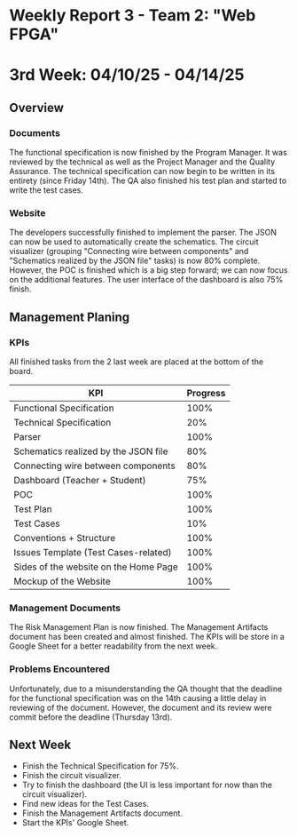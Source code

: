 # Weekly Report 3 - Team 2: "Web FPGA"

# 3rd Week: 04/10/25 - 04/14/25

## Overview

### Documents

The functional specification is now finished by the Program Manager. It was reviewed by the technical as well as the Project Manager and the Quality Assurance. The technical specification can now begin to be written in its entirety (since Friday 14th). The QA also finished his test plan and started to write the test cases.

### Website

The developers successfully finished to implement the parser. The JSON can now be used to automatically create the schematics. The circuit visualizer (grouping "Connecting wire between components" and "Schematics realized by the JSON file" tasks) is now 80% complete. However, the POC is finished which is a big step forward; we can now focus on the additional features. The user interface of the dashboard is also 75% finish.

## Management Planing

### KPIs

All finished tasks from the 2 last week are placed at the bottom of the board.

| KPI                                     | Progress |
| --------------------------------------- | -------- |
| Functional Specification                | 100%     |
| Technical Specification                 | 20%      |
| Parser                                  | 100%     |
| Schematics realized by the JSON file    | 80%      |
| Connecting wire between components      | 80%      |
| Dashboard (Teacher + Student)           | 75%      |
| POC                                     | 100%     |
| Test Plan                               | 100%     |
| Test Cases                              | 10%      |
| Conventions + Structure                 | 100%     |
| Issues Template (Test Cases-related)    | 100%     |
| Sides of the website on the Home Page   | 100%     |
| Mockup of the Website                   | 100%     |

### Management Documents

The Risk Management Plan is now finished. The Management Artifacts document has been created and almost finished. The KPIs will be store in a Google Sheet for a better readability from the next week.

### Problems Encountered

Unfortunately, due to a misunderstanding the QA thought that the deadline for the functional specification was on the 14th causing a little delay in reviewing of the document. However, the document and its review were commit before the deadline (Thursday 13rd).

## Next Week

- Finish the Technical Specification for 75%.
- Finish the circuit visualizer.
- Try to finish the dashboard (the UI is less important for now than the circuit visualizer).
- Find new ideas for the Test Cases.
- Finish the Management Artifacts document.
- Start the KPIs' Google Sheet.